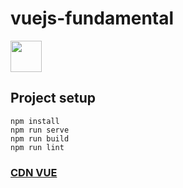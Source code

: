 # vuejs-fundamental

<img  src="https://vuejs.org/images/logo.svg" width="50" />

## Project setup

```
npm install
npm run serve
npm run build
npm run lint
```

### [CDN VUE](vue_cdn)
